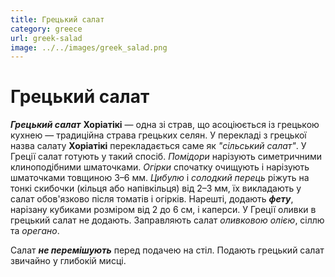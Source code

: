 ```yaml
---
title: Грецький салат
category: greece
url: greek-salad
image: ../../images/greek_salad.png
---
```


# Грецький салат

**_Грецький салат_** **Хоріатікі** — одна зі страв, що асоціюється із грецькою кухнею — традиційна страва грецьких селян. У перекладі з грецької назва салату **Хоріатікі** перекладається саме як _"сільський салат"_.
У Греції салат готують у такий спосіб. _Помідори_ нарізують симетричними клиноподібними шматочками. _Огірки_ спочатку очищують і нарізують шматочками товщиною 3–6 мм. _Цибулю_ і _солодкий перець_ ріжуть на тонкі скибочки (кільця або напівкільця) від 2–3 мм, їх викладають у салат обов'язково після томатів і огірків. Нарешті, додають **_фету_**, нарізану кубиками розміром від 2 до 6 см, і каперси. У Греції оливки в грецький салат не додають. Заправляють салат _оливковою олією_, сіллю та _орегано_.

Салат **_не перемішують_** перед подачею на стіл. Подають грецький салат звичайно у глибокій мисці.
